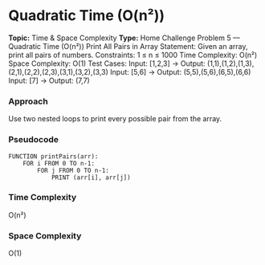 # Quadratic Time (O(n²))
**Topic:** Time & Space Complexity
**Type:** Home Challenge
Problem 5 — Quadratic Time (O(n²)) 
Print All Pairs in Array 
Statement: Given an array, print all pairs of numbers. 
Constraints: 1 ≤ n ≤ 1000 
Time Complexity: O(n²) 
Space Complexity: O(1) 
Test Cases: 
Input: [1,2,3] → Output: (1,1),(1,2),(1,3),(2,1),(2,2),(2,3),(3,1),(3,2),(3,3) 
Input: [5,6] → Output: (5,5),(5,6),(6,5),(6,6) 
Input: [7] → Output: (7,7) 
### Approach
Use two nested loops to print every possible pair from the array.
### Pseudocode
```
FUNCTION printPairs(arr):
    FOR i FROM 0 TO n-1:
        FOR j FROM 0 TO n-1:
            PRINT (arr[i], arr[j])
```
### Time Complexity
O(n²)
### Space Complexity
O(1)
